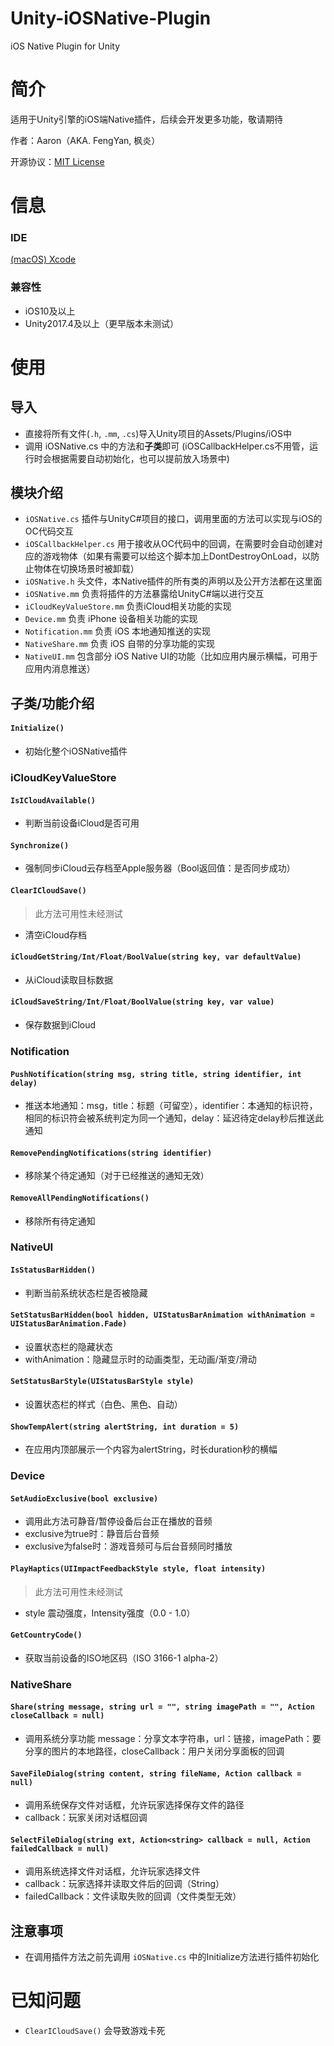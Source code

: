 # Unity-iOSNative-Plugin
 iOS Native Plugin for Unity

# 简介
适用于Unity引擎的iOS端Native插件，后续会开发更多功能，敬请期待

作者：Aaron（AKA. FengYan, 枫炎）

开源协议：[MIT License](https://github.com/Aaron8052/Unity-iOSNative-Plugin/blob/main/LICENSE)

# 信息

### IDE
[(macOS) Xcode](https://developer.apple.com/download/all/?q=Xcode)

### 兼容性
- iOS10及以上
- Unity2017.4及以上（更早版本未测试）

# 使用
## 导入
- 直接将所有文件(`.h`, `.mm`, `.cs`)导入Unity项目的Assets/Plugins/iOS中
- 调用 iOSNative.cs 中的方法和**子类**即可 (iOSCallbackHelper.cs不用管，运行时会根据需要自动初始化，也可以提前放入场景中)

## 模块介绍
- `iOSNative.cs` 插件与UnityC#项目的接口，调用里面的方法可以实现与iOS的OC代码交互
- `iOSCallbackHelper.cs` 用于接收从OC代码中的回调，在需要时会自动创建对应的游戏物体（如果有需要可以给这个脚本加上DontDestroyOnLoad，以防止物体在切换场景时被卸载）
- `iOSNative.h` 头文件，本Native插件的所有类的声明以及公开方法都在这里面
- `iOSNative.mm` 负责将插件的方法暴露给UnityC#端以进行交互
- `iCloudKeyValueStore.mm` 负责iCloud相关功能的实现
- `Device.mm` 负责 iPhone 设备相关功能的实现
- `Notification.mm` 负责 iOS 本地通知推送的实现
- `NativeShare.mm` 负责 iOS 自带的分享功能的实现
- `NativeUI.mm` 包含部分 iOS Native UI的功能（比如应用内展示横幅，可用于应用内消息推送）

## 子类/功能介绍
#### `Initialize()`

- 初始化整个iOSNative插件

### iCloudKeyValueStore

#### `IsICloudAvailable()`

- 判断当前设备iCloud是否可用

#### `Synchronize()`

- 强制同步iCloud云存档至Apple服务器（Bool返回值：是否同步成功）

#### `ClearICloudSave()`

> 此方法可用性未经测试

- 清空iCloud存档

#### `iCloudGetString/Int/Float/BoolValue(string key, var defaultValue)`

- 从iCloud读取目标数据

#### `iCloudSaveString/Int/Float/BoolValue(string key, var value)`

- 保存数据到iCloud

### Notification
#### `PushNotification(string msg, string title, string identifier, int delay)`

- 推送本地通知：msg，title：标题（可留空），identifier：本通知的标识符，相同的标识符会被系统判定为同一个通知，delay：延迟待定delay秒后推送此通知

#### `RemovePendingNotifications(string identifier)`

- 移除某个待定通知（对于已经推送的通知无效）

#### `RemoveAllPendingNotifications()`

- 移除所有待定通知

### NativeUI
#### `IsStatusBarHidden()`

- 判断当前系统状态栏是否被隐藏

#### `SetStatusBarHidden(bool hidden, UIStatusBarAnimation withAnimation = UIStatusBarAnimation.Fade)`

- 设置状态栏的隐藏状态
- withAnimation：隐藏显示时的动画类型，无动画/渐变/滑动

#### `SetStatusBarStyle(UIStatusBarStyle style)`

- 设置状态栏的样式（白色、黑色、自动）

#### `ShowTempAlert(string alertString, int duration = 5)`

- 在应用内顶部展示一个内容为alertString，时长duration秒的横幅

### Device
#### `SetAudioExclusive(bool exclusive)`
- 调用此方法可静音/暂停设备后台正在播放的音频
- exclusive为true时：静音后台音频
- exclusive为false时：游戏音频可与后台音频同时播放

#### `PlayHaptics(UIImpactFeedbackStyle style, float intensity)`

> 此方法可用性未经测试

- style 震动强度，Intensity强度（0.0 - 1.0）

#### `GetCountryCode()`

- 获取当前设备的ISO地区码（ISO 3166-1 alpha-2）

### NativeShare

#### `Share(string message, string url = "", string imagePath = "", Action closeCallback = null)`

- 调用系统分享功能 message：分享文本字符串，url：链接，imagePath：要分享的图片的本地路径，closeCallback：用户关闭分享面板的回调

#### `SaveFileDialog(string content, string fileName, Action callback = null)`

- 调用系统保存文件对话框，允许玩家选择保存文件的路径
- callback：玩家关闭对话框回调

#### `SelectFileDialog(string ext, Action<string> callback = null, Action failedCallback = null)`

- 调用系统选择文件对话框，允许玩家选择文件
 - callback：玩家选择并读取文件后的回调（String）
 - failedCallback：文件读取失败的回调（文件类型无效）

## 注意事项
- 在调用插件方法之前先调用 `iOSNative.cs` 中的Initialize方法进行插件初始化

# 已知问题
- `ClearICloudSave()` 会导致游戏卡死

